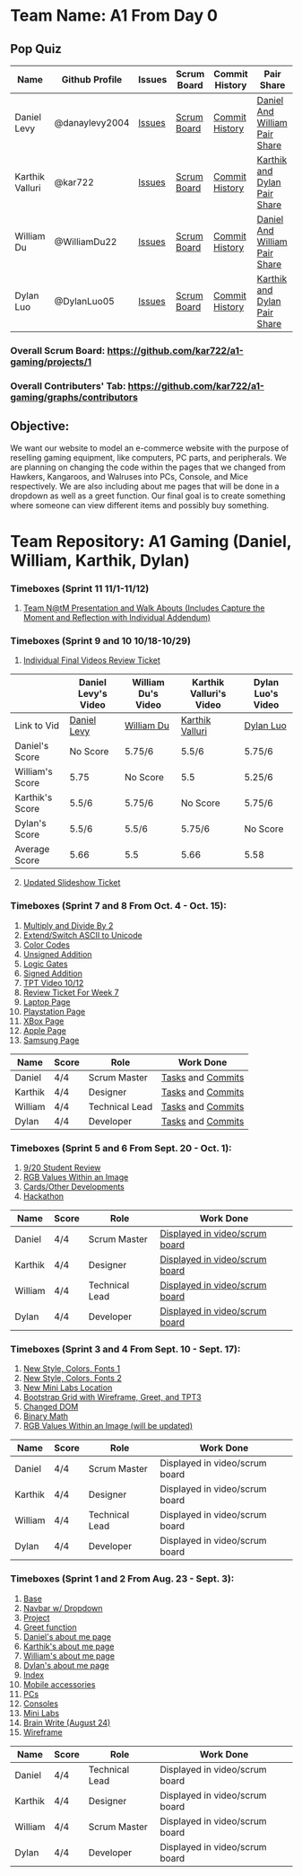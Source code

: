 # Team Name: A1 From Day 0
## Pop Quiz

| Name | Github Profile | Issues | Scrum Board | Commit History | Pair Share |
|------|----------------|--------|-------------|----------------|------------|
| Daniel Levy | @danaylevy2004 | [Issues](https://github.com/kar722/a1-gaming/issues?q=is%3Aissue+assignee%3Adanaylevy2004)| [Scrum Board](https://github.com/kar722/a1-gaming/projects/1?card_filter_query=assignee%3Adanaylevy2004) | [Commit History](https://github.com/kar722/a1-gaming/commits?author=danaylevy2004) | [Daniel And William Pair Share](https://docs.google.com/document/d/1vPc-NNkHoVmcHb3S6NU5yBj06MIF5NSxVOZiq8TVLoY/edit) |
| Karthik Valluri | @kar722 | [Issues](https://github.com/kar722/a1-gaming/issues?q=is%3Aissue+assignee%3Akar722) | [Scrum Board](https://github.com/kar722/a1-gaming/projects/1?card_filter_query=assignee%3Akar722) | [Commit History](https://github.com/kar722/a1-gaming/commits?author=kar722) | [Karthik and Dylan Pair Share](https://docs.google.com/document/d/1R-onvhHRnXWmFq3cE78amJ_WD8tyBJaAEcQoICjz09k/edit) |
| William Du | @WilliamDu22 | [Issues](https://github.com/kar722/a1-gaming/issues?q=is%3Aissue+assignee%3Awilliamdu22) | [Scrum Board](https://github.com/kar722/a1-gaming/projects/1?card_filter_query=assignee%3Awilliamdu22) | [Commit History](https://github.com/kar722/a1-gaming/commits?author=williamdu22) | [Daniel And William Pair Share](https://docs.google.com/document/d/1vPc-NNkHoVmcHb3S6NU5yBj06MIF5NSxVOZiq8TVLoY/edit)
| Dylan Luo | @DylanLuo05 | [Issues](https://github.com/kar722/a1-gaming/issues?q=is%3Aissue+assignee%3Adylanluo05) | [Scrum Board](https://github.com/kar722/a1-gaming/projects/1?card_filter_query=assignee%3Adylanluo05) | [Commit History](https://github.com/kar722/a1-gaming/commits?author=dylanluo05) | [Karthik and Dylan Pair Share](https://docs.google.com/document/d/1R-onvhHRnXWmFq3cE78amJ_WD8tyBJaAEcQoICjz09k/edit)
### Overall Scrum Board: https://github.com/kar722/a1-gaming/projects/1
### Overall Contributers' Tab: https://github.com/kar722/a1-gaming/graphs/contributors

## Objective: 
We want our website to model an e-commerce website with the purpose of reselling gaming equipment, like computers, PC parts, and peripherals. We are planning on changing the code within the pages that we changed from Hawkers, Kangaroos, and Walruses into PCs, Console, and Mice respectively. We are also including about me pages that will be done in a dropdown as well as a greet function. Our final goal is to create something where someone can view different items and possibly buy something.

# Team Repository: A1 Gaming (Daniel, William, Karthik, Dylan)

### Timeboxes (Sprint 11 11/1-11/12)
1. [Team N@tM Presentation and Walk Abouts (Includes Capture the Moment and Reflection with Individual Addendum)]()

### Timeboxes (Sprint 9 and 10 10/18-10/29)
1. [Individual Final Videos Review Ticket](https://github.com/kar722/a1-gaming/issues/62)


| |Daniel Levy's Video | William Du's Video | Karthik Valluri's Video | Dylan Luo's Video |
|-|----------------------|---------------------|----------------------------|--------------------|
| Link to Vid | [Daniel Levy](https://github.com/kar722/a1-gaming/issues/63) | [William Du](https://github.com/kar722/a1-gaming/issues/65) | [Karthik Valluri](https://github.com/kar722/a1-gaming/issues/64) | [Dylan Luo](https://github.com/kar722/a1-gaming/issues/66) |
| Daniel's Score | No Score | 5.75/6 | 5.5/6 | 5.75/6 | 
| William's Score | 5.75 | No Score | 5.5 | 5.25/6 |
| Karthik's Score | 5.5/6 | 5.75/6 | No Score | 5.75/6 |
| Dylan's Score | 5.5/6 | 5.5/6 | 5.75/6 | No Score |
|Average Score | 5.66 | 5.5 | 5.66 | 5.58 |


2. [Updated Slideshow Ticket](https://github.com/kar722/a1-gaming/issues/51)

### Timeboxes (Sprint 7 and 8 From Oct. 4 - Oct. 15):
1. [Multiply and Divide By 2](https://github.com/kar722/a1-gaming/blob/main/templates/binary.html)
2. [Extend/Switch ASCII to Unicode](https://github.com/kar722/a1-gaming/blob/main/templates/binary.html)
3. [Color Codes](https://github.com/kar722/a1-gaming/blob/main/templates/binary%20RGB%202.html)
4. [Unsigned Addition](https://github.com/kar722/a1-gaming/blob/main/templates/Unsigned%20Addition%20Binary.html)
5. [Logic Gates](https://github.com/kar722/a1-gaming/blob/main/templates/LogicGateLab.html)
6. [Signed Addition](https://github.com/kar722/a1-gaming/blob/main/templates/Signed%20Addition.html)
7. [TPT Video 10/12](https://youtu.be/srVOzBFTBEs)
8. [Review Ticket For Week 7](https://github.com/kar722/a1-gaming/issues/49)
9. [Laptop Page](https://github.com/kar722/a1-gaming/blob/main/templates/Laptops.html)
10. [Playstation Page](https://github.com/kar722/a1-gaming/blob/main/templates/PlayStation.html)
11. [XBox Page](https://github.com/kar722/a1-gaming/blob/main/templates/xbox.html)
12. [Apple Page](https://github.com/kar722/a1-gaming/blob/main/templates/Apple.html)
13. [Samsung Page](https://github.com/kar722/a1-gaming/blob/main/templates/Samsung.html)

| Name | Score | Role | Work Done |
| - | - | - | - |
| Daniel | 4/4 | Scrum Master | [Tasks](https://github.com/kar722/a1-gaming/issues?q=is%3Aopen+is%3Aissue+label%3A%22Daniel%27s+Job%22) and [Commits](https://github.com/kar722/a1-gaming/commits?author=danaylevy2004) |
| Karthik | 4/4 | Designer | [Tasks](https://github.com/kar722/a1-gaming/issues?q=is%3Aopen+is%3Aissue+label%3A%22Karthik%27s+Job%22+) and [Commits](https://github.com/kar722/a1-gaming/commits?author=kar722) |
| William | 4/4 | Technical Lead | [Tasks](https://github.com/kar722/a1-gaming/issues?q=is%3Aopen+is%3Aissue+label%3A%22William%27s+Job%22+) and [Commits](https://github.com/kar722/a1-gaming/commits?author=WilliamDu22) | 
| Dylan | 4/4 | Developer | [Tasks](https://github.com/kar722/a1-gaming/issues?q=is%3Aopen+is%3Aissue+label%3A%22Dylan%27s+Job%22) and [Commits](https://github.com/kar722/a1-gaming/commits?author=DylanLuo05) |

### Timeboxes (Sprint 5 and 6 From Sept. 20 - Oct. 1):
1. [9/20 Student Review](https://github.com/kar722/a1-gaming/issues/30)
2. [RGB Values Within an Image](https://github.com/kar722/a1-gaming/blob/main/templates/rgb.html)
3. [Cards/Other Developments](https://github.com/kar722/a1-gaming/blob/main/templates/Apple.html)
4. [Hackathon](https://github.com/kar722/a1-gaming/blob/main/templates/ListHackathon.py)

| Name | Score | Role | Work Done |
| - | - | - | - |
| Daniel | 4/4 | Scrum Master | [Displayed in video/scrum board](https://github.com/kar722/a1-gaming/issues/38) |
| Karthik | 4/4 | Designer | [Displayed in video/scrum board](https://github.com/kar722/a1-gaming/issues/41) |
| William | 4/4 | Technical Lead | [Displayed in video/scrum board](https://github.com/kar722/a1-gaming/issues/39) | 
| Dylan | 4/4 | Developer | [Displayed in video/scrum board](https://github.com/kar722/a1-gaming/blob/main/templates/binary.html) |

### Timeboxes (Sprint 3 and 4 From Sept. 10 - Sept. 17):
1. [New Style, Colors, Fonts 1](https://github.com/kar722/a1-gaming/blob/main/templates/Apple.html)
2. [New Style, Colors, Fonts 2](https://github.com/kar722/a1-gaming/blob/main/templates/Samsung.html)
3. [New Mini Labs Location](https://github.com/kar722/a1-gaming/blob/main/templates/layouts/navbar.html)
4. [Bootstrap Grid with Wireframe, Greet, and TPT3](https://github.com/kar722/a1-gaming/blob/main/templates/howitsmade.html)
5. [Changed DOM](https://github.com/kar722/a1-gaming/blob/main/templates/layouts/navbar.html)
6. [Binary Math](https://github.com/kar722/a1-gaming/blob/main/templates/binary.html)
7. [RGB Values Within an Image (will be updated)](https://github.com/kar722/a1-gaming/blob/main/templates/rgb.html)

| Name | Score | Role | Work Done |
| - | - | - | - |
| Daniel | 4/4 | Scrum Master | Displayed in video/scrum board |
| Karthik | 4/4 | Designer | Displayed in video/scrum board |
| William | 4/4 | Technical Lead | Displayed in video/scrum board | 
| Dylan | 4/4 | Developer | Displayed in video/scrum board |


### Timeboxes (Sprint 1 and 2 From Aug. 23 - Sept. 3):
1. [Base](https://github.com/kar722/a1-gaming/blob/main/templates/layouts/base.html)
2. [Navbar w/ Dropdown](https://github.com/kar722/a1-gaming/blob/main/templates/layouts/navbar.html)
3. [Project](https://github.com/kar722/a1-gaming/blob/main/templates/layouts/project.html)
4. [Greet function](https://github.com/kar722/a1-gaming/blob/main/templates/greet.html)
5. [Daniel's about me page](https://github.com/kar722/a1-gaming/blob/main/templates/danielgreet.html)
6. [Karthik's about me page](https://github.com/kar722/a1-gaming/blob/main/templates/karthikgreet.html)
7. [William's about me page](https://github.com/kar722/a1-gaming/blob/main/templates/williamgreet.html)
8. [Dylan's about me page](https://github.com/kar722/a1-gaming/blob/main/templates/dylangreet.html)
9. [Index](https://github.com/kar722/a1-gaming/blob/main/templates/index.html)
10. [Mobile accessories](https://github.com/kar722/a1-gaming/blob/main/templates/hawkers.html)
11. [PCs](https://github.com/kar722/a1-gaming/blob/main/templates/kangaroos.html)
12. [Consoles](https://github.com/kar722/a1-gaming/blob/main/templates/walruses.html)
13. [Mini Labs](https://github.com/kar722/a1-gaming/blob/main/templates/mini-labs.html)
14. [Brain Write (August 24)](https://docs.google.com/document/d/1jZKU3pm5WeYAIzSTbDu2zB90bgjFU4M6QuYsutwqypE/edit#)
15. [Wireframe](https://docs.google.com/drawings/d/1VvyeTyWTGXQJn7mUw2x6wO_ZDId_wGWzCNg3LYlWItc/edit)

| Name | Score | Role | Work Done |
| - | - | - | - |
| Daniel | 4/4 | Technical Lead | Displayed in video/scrum board |
| Karthik | 4/4 | Designer | Displayed in video/scrum board |
| William | 4/4 | Scrum Master | Displayed in video/scrum board | 
| Dylan | 4/4 | Developer | Displayed in video/scrum board |

